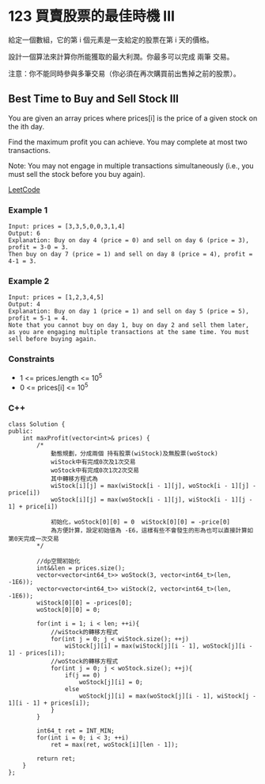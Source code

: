 # 123 買賣股票的最佳時機 III

給定一個數組，它的第 i 個元素是一支給定的股票在第 i 天的價格。

設計一個算法來計算你所能獲取的最大利潤。你最多可以完成 兩筆 交易。

注意：你不能同時參與多筆交易（你必須在再次購買前出售掉之前的股票）。


## Best Time to Buy and Sell Stock III

You are given an array prices where prices[i] is the price of a given stock on the ith day.

Find the maximum profit you can achieve. You may complete at most two transactions.

Note: You may not engage in multiple transactions simultaneously (i.e., you must sell the stock before you buy again).

[LeetCode](https://leetcode.cn/problems/best-time-to-buy-and-sell-stock-iii/)

### Example 1

```
Input: prices = [3,3,5,0,0,3,1,4]
Output: 6
Explanation: Buy on day 4 (price = 0) and sell on day 6 (price = 3), profit = 3-0 = 3.
Then buy on day 7 (price = 1) and sell on day 8 (price = 4), profit = 4-1 = 3.
```

### Example 2

```
Input: prices = [1,2,3,4,5]
Output: 4
Explanation: Buy on day 1 (price = 1) and sell on day 5 (price = 5), profit = 5-1 = 4.
Note that you cannot buy on day 1, buy on day 2 and sell them later, as you are engaging multiple transactions at the same time. You must sell before buying again.
``` 

### Constraints

* 1 <= prices.length <= 10<sup>5</sup>
* 0 <= prices[i] <= 10<sup>5</sup>


### C++ 

```
class Solution {
public:
    int maxProfit(vector<int>& prices) {
        /*
            動態規劃，分成兩個 持有股票(wiStock)及無股票(woStock)
            wiStock中有完成0次及1次交易
            woStock中有完成0次1次2次交易
            其中轉移方程式為
            wiStock[i][j] = max(wiStock[i - 1][j], woStock[i - 1][j] - price[i])
            woStock[i][j] = max(woStock[i - 1][j], wiStock[i - 1][j - 1] + price[i])

            初始化，woStock[0][0] = 0  wiStock[0][0] = -price[0]
            為方便計算，設定初始值為 -E6，這樣有些不會發生的形為也可以直接計算如第0天完成一次交易
        */

        //dp空間初始化
        int&&len = prices.size();
        vector<vector<int64_t>> woStock(3, vector<int64_t>(len, -1E6));
        vector<vector<int64_t>> wiStock(2, vector<int64_t>(len, -1E6));
        wiStock[0][0] = -prices[0];  
        woStock[0][0] = 0;

        for(int i = 1; i < len; ++i){
            //wiStock的轉移方程式
            for(int j = 0; j < wiStock.size(); ++j)
                wiStock[j][i] = max(wiStock[j][i - 1], woStock[j][i - 1] - prices[i]);
            //woStock的轉移方程式
            for(int j = 0; j < woStock.size(); ++j){
                if(j == 0)
                    woStock[j][i] = 0;
                else
                    woStock[j][i] = max(woStock[j][i - 1], wiStock[j - 1][i - 1] + prices[i]);
            }
        }

        int64_t ret = INT_MIN;
        for(int i = 0; i < 3; ++i)
            ret = max(ret, woStock[i][len - 1]);
        
        return ret;
    }
};
```
